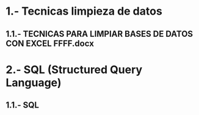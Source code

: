 # 1.- Tecnicas limpieza de datos

## 1.1.- TECNICAS PARA LIMPIAR BASES DE DATOS CON EXCEL FFFF.docx

# 2.- SQL (Structured Query Language)

## 1.1.- SQL

